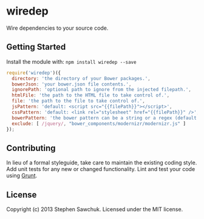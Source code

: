 # wiredep

Wire dependencies to your source code.


## Getting Started
Install the module with: `npm install wiredep --save`

```js
require('wiredep')({
  directory: 'the directory of your Bower packages.',
  bowerJson: 'your bower.json file contents.',
  ignorePath: 'optional path to ignore from the injected filepath.',
  htmlFile: 'the path to the HTML file to take control of.',
  file: 'the path to the file to take control of.',
  jsPattern: 'default: <script src="{{filePath}}"></script>',
  cssPattern: 'default: <link rel="stylesheet" href="{{filePath}}" />',
  bowerPattern: 'the bower pattern can be a string or a regex (default: "html")',
  exclude: [ /jquery/, "bower_components/modernizr/modernizr.js" ]
});
```


## Contributing
In lieu of a formal styleguide, take care to maintain the existing coding style. Add unit tests for any new or changed functionality. Lint and test your code using [Grunt](http://gruntjs.com/).


## License
Copyright (c) 2013 Stephen Sawchuk. Licensed under the MIT license.
